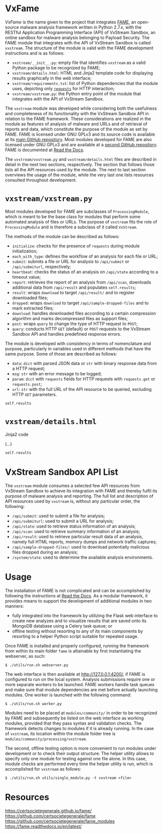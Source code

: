 # VxFame
*VxFame* is the name given to the project that integrates [FAME](https://certsocietegenerale.github.io/fame/), an open-source malware analysis framework written in Python 2.7.x, with the RESTful Application Programming Interface (API) of VxStream Sandbox, an online sandbox for malware analysis belonging to Payload Security. The FAME module that integrates with the API of VxStream Sandbox is called `vxstream`. The structure of the module is valid with the FAME development instructions and is as follows:
* `vxstream/__init__.py`: empty file that identifies `vxstream` as a valid Python package to be recognized by FAME;
* `vxstream/details.html`: HTML and Jinja2 template code for displaying results graphically in the web interface;
* `vxstream/requirements.txt`: list of Python dependencies that the module uses, depicting only [`requests`](https://github.com/requests/requests) for HTTP interaction;
* `vxstream/vxstream.py`: the Python entry point of the module that integrates with the API of VxStream Sandbox.

The `vxstream` module was developed while considering both the usefulness and completeness of its functionality with the VxStream Sandbox API in relation to the FAME framework. These considerations are realized in the module as features of analysis of malware and URLs and of retrieval of reports and data, which constitute the purpose of the module as set by FAME. FAME is licensed under GNU GPLv3 and its source code is available at its [main GitHub repository](https://github.com/certsocietegenerale/fame). Most modules developed for FAME are also licensed under GNU GPLv3 and are available at a [second GitHub repository](https://github.com/certsocietegenerale/fame_modules). FAME is documented at [Read the Docs](https://fame.readthedocs.io/en/latest/).

The `vxstream/vxstream.py` and `vxstream/details.html` files are described in detail in the next two sections, respectively. The section that follows those lists all the API resources used by the module. The next to last section overviews the usage of the module, while the very last one lists resources consulted throughout development.

# `vxstream/vxstream.py`

Most modules developed for FAME are subclasses of `ProcessingModule`, which is meant to be the base class for modules that perform some automated analysis of files or URLs. The purpose of `vxstream` fits the role of `ProcessingModule` and is therefore a subclass of it called `VxStream`.

The methods of the module can be described as follows:
* `initialize`: checks for the presence of `requests` during module initialization;
* `each_with_type`: defines the workflow of an analysis for each file or URL;
* `submit`: submits a file or URL for analysis to `/api/submit` or `/api/submiturl`, respectively;
* `heartbeat`: checks the status of an analysis on `/api/state` according to a timeout value;
* `report`: retrieves the report of an analysis from `/api/scan`, downloads additional data from `/api/result` and populates `self.results`;
* `result`: wraps `download` to target `/api/result/` and to register downloaded files;
* `dropped`: wraps `download` to target `/api/sample-dropped-files` and to mark extracted files;
* `download`: handles downloaded files according to a certain compression algorithm and marks decompressed files as support files;
* `post`: wraps `query` to change the type of HTTP request to `POST`;
* `query`: conducts HTTP `GET` (default) or `POST` requests to the VxStream Sandbox API and handles predefined response errors.

The module is developed with consistency in terms of nomenclature and purpose, particularly in variables used in different methods that have the same purpose. Some of those are described as follows:
* `data`: `dict` with parsed JSON data or `str` with binary response data from a HTTP request;
* `msg`: `str` with an error message to be logged;
* `param`: `dict` with `requests` fields for HTTP requests with `requests.get` or `requests.post`;
* `url`: `str` with the full URL of the API resource to be queried, excluding HTTP `GET` parameters.


`self.results`

# `vxstream/details.html`

Jinja2 code

(...)

`self.results`

# VxStream Sandbox API List
The `vxstream` module consumes a selected few API resources from VxStream Sandbox to achieve its integration with FAME and thereby fulfil its purpose of malware analysis and reporting. The full list and description of API resources used by `vxstream` is, without any particular order, the following:
* `/api/submit`: used to submit a file for analysis;
* `/api/submiturl`: used to submit a URL for analysis;
* `/api/state`: used to retrieve status information of an analysis;
* `/api/scan`: used to retrieve summary information of an analysis;
* `/api/result`: used to retrieve particular result data of an analysis, namely full HTML reports, memory dumps and network traffic captures;
* `/api/sample-dropped-files/`: used to download potentially malicious files dropped during an analysis;
* `/system/state`: used to determine the available analysis environments.

# Usage
The installation of FAME is not complicated and can be accomplished by following the instructions at [Read the Docs](https://fame.readthedocs.io/en/latest/). As a modular framework, it provides means to support the development of additional modules in two manners:
* fully integrated into the framework by utilizing the Flask web interface to create new analyzes and to visualize results that are saved onto its MongoDB database using a Celery task queue; or
* offline testing without resorting to any of its main components by resorting to a helper Python script suitable for repeated usage.

Once FAME is installed and properly configured, running the framework from within its main folder `fame` is attainable by first instantiating the webserver, as such:
```
$ ./utils/run.sh webserver.py
```
The web interface is then available at http://127.0.0.1:4200/, if FAME is configured to run on the local system. Analysis submissions require one or more separate workers to be launched. FAME workers handle task queues and make sure that module dependencies are met before actually launching modules. One worker is launched with the following command:
```
$ ./utils/run.sh worker.py
```
Modules need to be placed at `modules/community/` in order to be recognized by FAME and subsequently be listed on the web interface as working modules, provided that they pass syntax and validation checks. The framework detects changes to modules if it is already running. In the case of `vxstream`, its location within the module folder tree is `modules/community/processing/vxstream`.


The second, offline testing option is more convenient to run modules under development or to check their output structure. The helper utility allows to specify only one module for testing against one file alone. In this case, module checks are performed every time the helper utility is run, which is accomplished for `vxstream` as follows:
```
$ ./utils/run.sh utils/single_module.py -t vxstream <file>
```

# Resources
https://certsocietegenerale.github.io/fame/<br />
https://github.com/certsocietegenerale/fame<br />
https://github.com/certsocietegenerale/fame_modules<br />
https://fame.readthedocs.io/en/latest/
